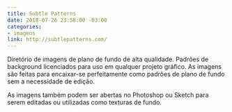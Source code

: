 ```yaml
---
title: Subtle Patterns
date: 2018-07-26 23:58:00 -03:00
categories:
- imagens
link: http://subtlepatterns.com/
---
```


Diretório de imagens de plano de fundo de alta qualidade. Padrões de background licenciados para uso em qualquer projeto gráfico. As imagens são feitas para encaixar-se perfeitamente como padrões de plano de fundo sem a necessidade de edição.

As imagens também podem ser abertas no Photoshop ou Sketch para serem editadas ou utilizadas como texturas de fundo.